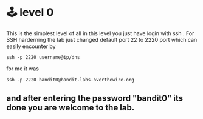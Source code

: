 #  🕹️ level 0 
This is the simplest level of all in this level you just have login with ssh . For SSH harderning the lab just changed default port 22 to 2220 port which can easily encounter by 
```bash...
ssh -p 2220 username@ip/dns 
```
for me it was 
```bash...
ssh -p 2220 bandit0@bandit.labs.overthewire.org
```
and after entering the password "bandit0" its done you are welcome to the lab.
---
